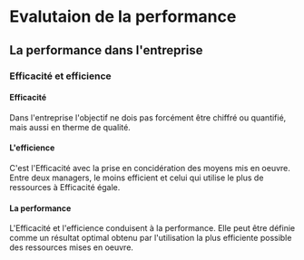 # Evalutaion de la performance
## La performance dans l'entreprise
### Efficacité et efficience
#### Efficacité
Dans l'entreprise l'objectif ne dois pas forcément être chiffré ou quantifié, mais aussi en therme de qualité.
#### L'efficience
C'est l'Efficacité avec la prise en concidération des moyens mis en oeuvre. Entre deux managers, le moins efficient et celui qui utilise le plus de ressources à Efficacité égale.
#### La performance
L'Efficacité et l'efficience conduisent à la performance. Elle peut être définie comme un résultat optimal obtenu par l'utilisation la plus efficiente possible des ressources mises en oeuvre.
